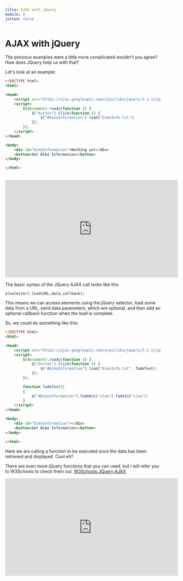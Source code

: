```yaml
---
title: AJAX with jQuery
module: 9
jotted: false
---
```


# AJAX with jQuery

The previous examples were a little more complicated wouldn't you agree?  How does JQuery help us with that?

Let's look at an example:

```html
<!DOCTYPE html>
<html>

<head>
    <script src="https://ajax.googleapis.com/ajax/libs/jquery/3.3.1/jquery.min.js"></script>
    <script>
        $(document).ready(function () {
            $("button").click(function () {
                $("#bikeInformation").load("bikeInfo.txt");
            });
        });
    </script>
</head>

<body>
    <div id="bikeInformation">Nothing yet</div>
    <button>Get Bike Information</button>
</body>

</html>
```
<br/>

<iframe width="560" height="315" src="https://www.youtube.com/embed/hX2sMTCjOxA" frameborder="0" allow="accelerometer; autoplay; encrypted-media; gyroscope; picture-in-picture" allowfullscreen></iframe>

The basic syntax of the JQuery AJAX call looks like this

`$(selector).load(URL,data,callback);`

This means we can access elements using the jQuery selector, load some data from a URL, send data parameters, which are optional, and then add an optional callback function when the load is complete.

So, we could do something like this:

```html
<!DOCTYPE html>
<html>

<head>
    <script src="https://ajax.googleapis.com/ajax/libs/jquery/3.3.1/jquery.min.js"></script>
    <script>
        $(document).ready(function () {
            $("button").click(function () {
                $("#bikeInformation").load("bikeInfo.txt", fadeText);
            });
        });

        function fadeText()
        {
            $("#bikeInformation").fadeOut("slow").fadeIn("slow");
        }
    </script>
</head>

<body>
    <div id="bikeInformation"></div>
    <button>Get Bike Information</button>
</body>

</html>
```
Here we are calling a function to be executed once the data has been retrieved and displayed.  Cool eh?

There are even more jQuery functions that you can used, but I will refer you to W3Schools to check them out.
[W3Schools JQuery AJAX](https://www.w3schools.com/jquery/jquery_ref_ajax.asp)

<iframe width="560" height="315" src="https://www.youtube.com/embed/m57TJlG7J_g" frameborder="0" allow="accelerometer; autoplay; encrypted-media; gyroscope; picture-in-picture" allowfullscreen></iframe>